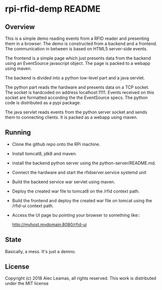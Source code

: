 rpi-rfid-demp README
====================

Overview
--------

This is a simple demo reading events from a RFID reader and presenting them
in a browser. The demo is constructed from a backend and a frontend. The
communication in between is based on HTML5 server-side events.

The frontend is a simple page which just presents data from the backend using
an EventSource javascript object. The page is packed to a webapp using maven.

The backend is divided into a python low-level part and a java servlet.

The python part reads the hardware and presents data on a TCP socket. The
socket is hardcoded on address localhost:1111. Events received on this
socket are formatted according the the EventSource specs. The python code is
distributed as a pypi package.

The java servlet reads events from the python server socket and sends them to
connecting clients. It is packed as a webapp using maven.

Running
-------

- Clone the github repo onto the RPi machine.
- Install tomcat8, jdk8 and maven.
- install the backend python server using the python-server/README.md.
- Connect the hardware and start the rfidserver.service systemd unit

- Build the backend service war servlet using maven.
- Deploy the created war file to tomcat8 on the /rfid context path.

- Build the frontend and deploy the created war file on tomcat using the
  /rfid-ui context path.
- Access the UI page bu pointing your browser to something like::

    http://myhost.mydomain:8080/rfid-ui

State
-----

Basically, a mess. It's just a demno.

License
-------
Copyright (c) 2018 Alec Leamas, all rights reserved. This work is distributed
under the MIT license

